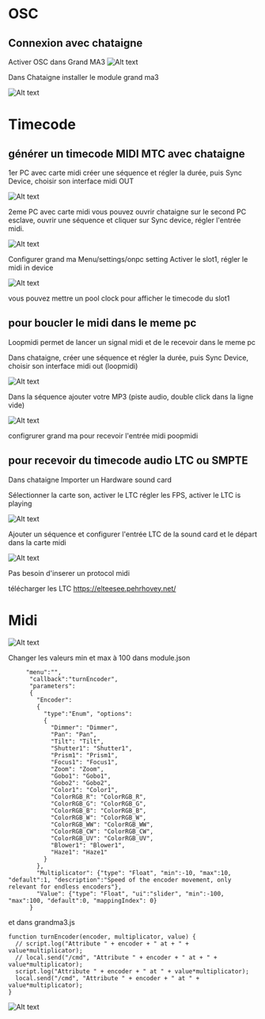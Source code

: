 # OSC
## Connexion avec chataigne

Activer OSC dans Grand MA3
![Alt text](images/2023-05-27_16h15_33.png)

Dans Chataigne installer le module grand ma3

![Alt text](images/2023-05-27_16h18_16.png)

# Timecode

## générer un timecode MIDI MTC avec chataigne

1er PC avec carte midi
créer une séquence et régler la durée, puis Sync Device, choisir son interface midi OUT

![Alt text](images/2023-06-14_14h35_22.png)


2eme PC avec carte midi 
vous pouvez ouvrir chataigne sur le second PC esclave, ouvrir une séquence et cliquer sur Sync device, régler l'entrée midi.

![Alt text](images/2023-06-14_14h37_41.png)

Configurer grand ma
Menu/settings/onpc setting
Activer le slot1, régler le midi in device

![Alt text](images/2023-06-14_14h38_59.png)

vous pouvez mettre un pool clock pour afficher le timecode du slot1

## pour boucler le midi dans le meme pc

Loopmidi permet de lancer un signal midi et de le recevoir dans le meme pc

Dans chataigne, créer une séquence et régler la durée, puis Sync Device, choisir son interface midi out (loopmidi)

![Alt text](images/2023-06-14_14h35_22.png)

Dans la séquence ajouter votre MP3 (piste audio, double click dans la ligne vide)

![Alt text](images/2023-06-14_14h41_42.png)

configrurer grand ma pour recevoir l'entrée midi poopmidi


## pour recevoir du timecode audio LTC ou SMPTE

Dans chataigne
Importer un Hardware sound card

Sélectionner la carte son, activer le LTC régler les FPS, activer le LTC is playing

![Alt text](images/2023-06-06_22h54_02.png)

Ajouter un séquence et configurer l'entrée LTC de la sound card et le départ dans la carte midi

![Alt text](images/2023-06-06_22h56_13.png)

Pas besoin d'inserer un protocol midi

télécharger les LTC
https://elteesee.pehrhovey.net/

# Midi

![Alt text](images/2023-06-07_17h30_09.png)

Changer les valeurs min et max à 100 dans module.json

```JS
     "menu":"",  
      "callback":"turnEncoder",
      "parameters":
      {
        "Encoder": 
        {
          "type":"Enum", "options": 
          {
            "Dimmer": "Dimmer",
            "Pan": "Pan",
            "Tilt": "Tilt",
            "Shutter1": "Shutter1",
            "Prism1": "Prism1",
            "Focus1": "Focus1",
            "Zoom": "Zoom",
            "Gobo1": "Gobo1",
            "Gobo2": "Gobo2",
            "Color1": "Color1",
            "ColorRGB_R": "ColorRGB_R",
            "ColorRGB_G": "ColorRGB_G",
            "ColorRGB_B": "ColorRGB_B",
            "ColorRGB_W": "ColorRGB_W",
            "ColorRGB_WW": "ColorRGB_WW",
            "ColorRGB_CW": "ColorRGB_CW",
            "ColorRGB_UV": "ColorRGB_UV",
            "Blower1": "Blower1",
            "Haze1": "Haze1"
          }
        },
        "Multiplicator": {"type": "Float", "min":-10, "max":10, "default":1, "description":"Speed of the encoder movement, only relevant for endless encoders"},
        "Value": {"type": "Float", "ui":"slider", "min":-100, "max":100, "default":0, "mappingIndex": 0}
      }
```

et dans grandma3.js
```JS
function turnEncoder(encoder, multiplicator, value) {
  // script.log("Attribute " + encoder + " at + " + value*multiplicator);
  // local.send("/cmd", "Attribute " + encoder + " at + " + value*multiplicator);
  script.log("Attribute " + encoder + " at " + value*multiplicator);
  local.send("/cmd", "Attribute " + encoder + " at " + value*multiplicator);
}

```

![Alt text](images/2023-06-07_17h39_17.png)

